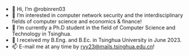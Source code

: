 - 👋 Hi, I’m @robinren03
- 👀 I’m interested in computer network security and the interdisciplinary fields of computer science and economics & finance!
- 🌱 I’m currently a Ph.D student in the field of Computer Science and Technology in Tsinghua.
- 💞️ I received my B.Eng. and B.Ec. in Tsinghua University in June 2023.
- 📫 E-mail me at any time by ryy23@mails.tsinghua.edu.cn!
